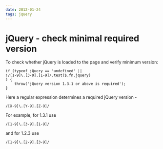 ```yaml
---
date: 2012-01-24
tags: jquery
---
```

jQuery - check minimal required version
============================================
To check whether jQuery is loaded to the page and verify minimum version:

    if (typeof jQuery == 'undefined' ||
    !/[1-9]\.[3-9].[1-9]/.test($.fn.jquery)
    ) {
        throw('jQuery version 1.3.1 or above is required');
    }
<!-- more -->
Here a regular expression determines a required jQuery version -

    /[X-9]\.[Y-9].[Z-9]/

For example, for 1.3.1 use

    /[1-9]\.[3-9].[1-9]/

and for 1.2.3 use

    /[1-9]\.[2-9].[3-9]/
